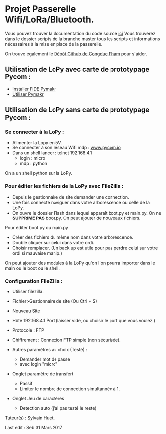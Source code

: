 # Projet Passerelle Wifi/LoRa/Bluetooth.

Vous pouvez trouver la documentation du code source [ici](https://srimbaud.github.io/Passerelle\_LoPy/)
Vous trouverez dans le dossier scripts de la branche master tous les scripts et informations nécessaires
à la mise en place de la passerelle.

On trouve également le [Dépôt Github de Congduc Pham](https://github.com/CongducPham/LowCostLoRaGw) pour
s'aider.

## Utilisation de LoPy avec carte de prototypage Pycom :


* [Installer l'IDE Pymakr](https://www.pycom.io/pymakr/)
* [Utiliser Pymakr](https://docs.pycom.io/pycom_esp32/pycom_esp32/toolsandfeatures.html#pymakr-ide)


## Utilisation de LoPy sans carte de prototypage Pycom :

### Se connecter à la LoPy :

* Alimenter la Lopy en 5V.
* Se connecter à son réseau Wifi mdp : www.pycom.io
* Dans un shell lancer : telnet 192.168.4.1
	* login : micro
	* mdp : python

On a un shell python sur la LoPy.

### Pour éditer les fichiers de la LoPy avec FileZilla :

* Depuis le gestionnaire de site demander une connection.
* Une fois connecté naviguer dans votre arborescence ou
celle de la LoPy.
*  On ouvre le dossier Flash dans lequel
apparaît boot.py et main.py. On ne **SUPPRIME PAS** boot.py.
On peut ajouter de nouveaux fichiers.

Pour éditer boot.py ou main.py 

* Créer des fichiers du même nom dans votre arborescence.
* Double cliquer sur celui dans votre ordi.
* Choisir remplacer. (Un back up est utile pour pas
perdre celui sur votre ordi si mauvaise manip.)

On peut ajouter des modules à la LoPy qu'on l'on pourra
importer dans le main ou le boot ou le shell.


### Configuration FileZilla :

* Utiliser filezilla.
* Fichier>Gestionnaire de site (Ou Ctrl + S)
* Nouveau Site
* Hôte 192.168.4.1 Port (laisser vide, ou choisir le port que vous voulez.)
* Protocole : FTP
* Chiffrement : Connexion FTP simple (non sécurisée).
* Autres paramètres au choix (Testé) : 
	 * Demander mot de passe
	 * avec login "micro"
* Onglet paramètre de transfert 
	* Passif
	* Limiter le nombre de connection simultannée à 1.

* Onglet Jeu de caractères
	* Detection auto (j'ai pas testé le reste)




Tuteur(s) : Sylvain Huet.


Last edit : Seb 31 Mars 2017
